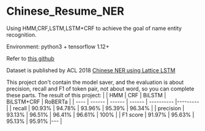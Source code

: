 # Chinese_Resume_NER
Using HMM,CRF,LSTM,LSTM+CRF to achieve the goal of name entity recognition.

Environment: python3 + tensorflow 1.12+

Refer to [this github](https://github.com/luopeixiang/named_entity_recognition)

Dataset is published by ACL 2018 [Chinese NER using Lattice LSTM](https://github.com/jiesutd/LatticeLSTM)

This project don't contain the model saver, and the evaluation is about precision, recall and F1 of token pair, not about word, so you can complete these parts.
The result of this project:
|      | HMM    | CRF    | BiLSTM | BiLSTM+CRF | RoBERTa |
| ---- | ------ | ------ | ------ | ---------- |---------|
| recall  | 90.93% | 94.78% | 93.96% | 95.39%     | 96.34% |
| precision  | 93.13% | 96.51% | 96.41% | 96.61%  | 100% |
| F1 score | 91.97% | 95.63% | 95.13% | 95.91%     |--- |
